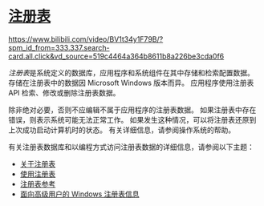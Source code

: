 # [注册表](https://learn.microsoft.com/zh-cn/windows/win32/sysinfo/registry)

https://www.bilibili.com/video/BV1t34y1F79B/?spm_id_from=333.337.search-card.all.click&vd_source=519c4464a364b8611b8a226be3cda0f6

*注册表*是系统定义的数据库，应用程序和系统组件在其中存储和检索配置数据。 存储在注册表中的数据因 Microsoft Windows 版本而异。 应用程序使用注册表 API 检索、修改或删除注册表数据。

除非绝对必要，否则不应编辑不属于应用程序的注册表数据。 如果注册表中存在错误，则表示系统可能无法正常工作。 如果发生这种情况，可以将注册表还原到上次成功启动计算机时的状态。 有关详细信息，请参阅操作系统的帮助。

有关注册表数据库和以编程方式访问注册表数据的详细信息，请参阅以下主题：

- [关于注册表](https://learn.microsoft.com/zh-cn/windows/win32/sysinfo/about-the-registry)
- [使用注册表](https://learn.microsoft.com/zh-cn/windows/win32/sysinfo/using-the-registry)
- [注册表参考](https://learn.microsoft.com/zh-cn/windows/win32/sysinfo/registry-reference)
- [面向高级用户的 Windows 注册表信息](https://learn.microsoft.com/zh-cn/troubleshoot/windows-server/performance/windows-registry-advanced-users)